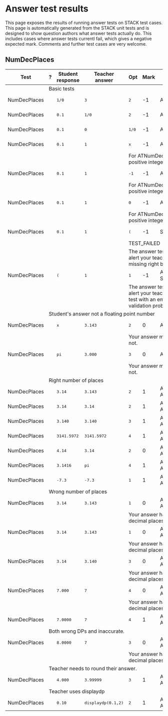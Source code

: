 # Answer test results

This page exposes the results of running answer tests on STACK test cases.  This page is automatically generated from the STACK unit tests and is designed to show question authors what answer tests actually do.  This includes cases where answer tests currentl fail, which gives a negative expected mark.  Comments and further test cases are very welcome.



<h2>NumDecPlaces</h2><div class="no-overflow"><table class="flexible table table-striped table-hover generaltable generalbox stacktestsuite"><thead><tr><th class="header c0" scope="col">Test<div class="commands"></div></th><th class="header c1" scope="col">?<div class="commands"></div></th><th class="header c2" scope="col">Student response<div class="commands"></div></th><th class="header c3" scope="col">Teacher answer<div class="commands"></div></th><th class="header c4" scope="col">Opt<div class="commands"></div></th><th class="header c5" scope="col">Mark<div class="commands"></div></th><th class="header c6" scope="col">Answer note<div class="commands"></div></th>
</tr></thead><tbody>
<tr class="notes">
  <td class="cell c0"><td colspan="6">Basic tests</td></td>
</tr>
<tr class="expectedfail">
  <td class="cell c0">NumDecPlaces</td>
  <td class="cell c1"><span style="color:orange;"><i class="fa fa-adjust"></i></span></td>
  <td class="cell c2"><pre>1/0</pre></td>
  <td class="cell c3"><pre>3</pre></td>
  <td class="cell c4"><pre>2</pre></td>
  <td class="cell c5">-1</td>
  <td class="cell c6">ATNumDecPlaces_STACKERROR_SAns.</td>
</tr>
<tr class="expectedfail">
  <td class="cell c0">NumDecPlaces</td>
  <td class="cell c1"><span style="color:orange;"><i class="fa fa-adjust"></i></span></td>
  <td class="cell c2"><pre>0.1</pre></td>
  <td class="cell c3"><pre>1/0</pre></td>
  <td class="cell c4"><pre>2</pre></td>
  <td class="cell c5">-1</td>
  <td class="cell c6">ATNumDecPlaces_STACKERROR_TAns.</td>
</tr>
<tr class="expectedfail">
  <td class="cell c0">NumDecPlaces</td>
  <td class="cell c1"><span style="color:orange;"><i class="fa fa-adjust"></i></span></td>
  <td class="cell c2"><pre>0.1</pre></td>
  <td class="cell c3"><pre>0</pre></td>
  <td class="cell c4"><pre>1/0</pre></td>
  <td class="cell c5">-1</td>
  <td class="cell c6">ATNumDecPlaces_STACKERROR_Opt.</td>
</tr>
<tr class="expectedfail">
  <td class="cell c0">NumDecPlaces</td>
  <td class="cell c1"><span style="color:orange;"><i class="fa fa-adjust"></i></span></td>
  <td class="cell c2"><pre>0.1</pre></td>
  <td class="cell c3"><pre>1</pre></td>
  <td class="cell c4"><pre>x</pre></td>
  <td class="cell c5">-1</td>
  <td class="cell c6">ATNumDecPlaces_OptNotInt.</td>
</tr>
<tr class="expectedfail">
  <td class="cell c0"><td colspan="2"></td></td>
  <td class="cell c1"><td colspan="4">For ATNumDecPlaces the test option must be a positive integer, in fact "<span class="filter_mathjaxloader_equation"><span class="nolink">\(x\)</span></span>" was received.</td></td>
</tr>
<tr class="expectedfail">
  <td class="cell c0">NumDecPlaces</td>
  <td class="cell c1"><span style="color:orange;"><i class="fa fa-adjust"></i></span></td>
  <td class="cell c2"><pre>0.1</pre></td>
  <td class="cell c3"><pre>1</pre></td>
  <td class="cell c4"><pre>-1</pre></td>
  <td class="cell c5">-1</td>
  <td class="cell c6">ATNumDecPlaces_OptNotInt.</td>
</tr>
<tr class="expectedfail">
  <td class="cell c0"><td colspan="2"></td></td>
  <td class="cell c1"><td colspan="4">For ATNumDecPlaces the test option must be a positive integer, in fact "<span class="filter_mathjaxloader_equation"><span class="nolink">\(-1\)</span></span>" was received.</td></td>
</tr>
<tr class="expectedfail">
  <td class="cell c0">NumDecPlaces</td>
  <td class="cell c1"><span style="color:orange;"><i class="fa fa-adjust"></i></span></td>
  <td class="cell c2"><pre>0.1</pre></td>
  <td class="cell c3"><pre>1</pre></td>
  <td class="cell c4"><pre>0</pre></td>
  <td class="cell c5">-1</td>
  <td class="cell c6">ATNumDecPlaces_OptNotInt.</td>
</tr>
<tr class="expectedfail">
  <td class="cell c0"><td colspan="2"></td></td>
  <td class="cell c1"><td colspan="4">For ATNumDecPlaces the test option must be a positive integer, in fact "<span class="filter_mathjaxloader_equation"><span class="nolink">\(0\)</span></span>" was received.</td></td>
</tr>
<tr class="expectedfail">
  <td class="cell c0">NumDecPlaces</td>
  <td class="cell c1"><span style="color:orange;"><i class="fa fa-adjust"></i></span></td>
  <td class="cell c2"><pre>0.1</pre></td>
  <td class="cell c3"><pre>1</pre></td>
  <td class="cell c4"><pre>(</pre></td>
  <td class="cell c5">-1</td>
  <td class="cell c6">STACKERROR_OPTION.</td>
</tr>
<tr class="expectedfail">
  <td class="cell c0"><td colspan="2"></td></td>
  <td class="cell c1"><td colspan="4">TEST_FAILED</td></td>
</tr>
<tr class="expectedfail">
  <td class="cell c0"><td colspan="2"></td></td>
  <td class="cell c1"><td colspan="4">The answer test failed to execute correctly: please alert your teacher. Option field is invalid. You have a missing right bracket <span class="stacksyntaxexample">)</span> in the expression: <span class="stacksyntaxexample">(</span>.</td></td>
</tr>
<tr class="expectedfail">
  <td class="cell c0">NumDecPlaces</td>
  <td class="cell c1"><span style="color:orange;"><i class="fa fa-adjust"></i></span></td>
  <td class="cell c2"><pre>(</pre></td>
  <td class="cell c3"><pre>1</pre></td>
  <td class="cell c4"><pre>1</pre></td>
  <td class="cell c5">-1</td>
  <td class="cell c6">ATNumDecPlacesTEST_FAILED-Empty SA.</td>
</tr>
<tr class="expectedfail">
  <td class="cell c0"><td colspan="2"></td></td>
  <td class="cell c1"><td colspan="4">The answer test failed to execute correctly: please alert your teacher. Attempted to execute an answer test with an empty student answer, probably a CAS validation problem when authoring the question.</td></td>
</tr>
<tr class="notes">
  <td class="cell c0"><td colspan="6">Student's answer not a floating point number</td></td>
</tr>
<tr class="pass">
  <td class="cell c0">NumDecPlaces</td>
  <td class="cell c1"><span style="color:green;"><i class="fa fa-check"></i></span></td>
  <td class="cell c2"><pre>x</pre></td>
  <td class="cell c3"><pre>3.143</pre></td>
  <td class="cell c4"><pre>2</pre></td>
  <td class="cell c5">0</td>
  <td class="cell c6">ATNumDecPlaces_SA_Not_num.</td>
</tr>
<tr class="pass">
  <td class="cell c0"><td colspan="2"></td></td>
  <td class="cell c1"><td colspan="4">Your answer must be a floating point number, but is not.</td></td>
</tr>
<tr class="pass">
  <td class="cell c0">NumDecPlaces</td>
  <td class="cell c1"><span style="color:green;"><i class="fa fa-check"></i></span></td>
  <td class="cell c2"><pre>pi</pre></td>
  <td class="cell c3"><pre>3.000</pre></td>
  <td class="cell c4"><pre>3</pre></td>
  <td class="cell c5">0</td>
  <td class="cell c6">ATNumDecPlaces_SA_Not_num.</td>
</tr>
<tr class="pass">
  <td class="cell c0"><td colspan="2"></td></td>
  <td class="cell c1"><td colspan="4">Your answer must be a floating point number, but is not.</td></td>
</tr>
<tr class="notes">
  <td class="cell c0"><td colspan="6">Right number of places</td></td>
</tr>
<tr class="pass">
  <td class="cell c0">NumDecPlaces</td>
  <td class="cell c1"><span style="color:green;"><i class="fa fa-check"></i></span></td>
  <td class="cell c2"><pre>3.14</pre></td>
  <td class="cell c3"><pre>3.143</pre></td>
  <td class="cell c4"><pre>2</pre></td>
  <td class="cell c5">1</td>
  <td class="cell c6">ATNumDecPlaces_Correct. ATNumDecPlaces_Equiv.</td>
</tr>
<tr class="pass">
  <td class="cell c0">NumDecPlaces</td>
  <td class="cell c1"><span style="color:green;"><i class="fa fa-check"></i></span></td>
  <td class="cell c2"><pre>3.14</pre></td>
  <td class="cell c3"><pre>3.14</pre></td>
  <td class="cell c4"><pre>2</pre></td>
  <td class="cell c5">1</td>
  <td class="cell c6">ATNumDecPlaces_Correct. ATNumDecPlaces_Equiv.</td>
</tr>
<tr class="pass">
  <td class="cell c0">NumDecPlaces</td>
  <td class="cell c1"><span style="color:green;"><i class="fa fa-check"></i></span></td>
  <td class="cell c2"><pre>3.140</pre></td>
  <td class="cell c3"><pre>3.140</pre></td>
  <td class="cell c4"><pre>3</pre></td>
  <td class="cell c5">1</td>
  <td class="cell c6">ATNumDecPlaces_Correct. ATNumDecPlaces_Equiv.</td>
</tr>
<tr class="pass">
  <td class="cell c0">NumDecPlaces</td>
  <td class="cell c1"><span style="color:green;"><i class="fa fa-check"></i></span></td>
  <td class="cell c2"><pre>3141.5972</pre></td>
  <td class="cell c3"><pre>3141.5972</pre></td>
  <td class="cell c4"><pre>4</pre></td>
  <td class="cell c5">1</td>
  <td class="cell c6">ATNumDecPlaces_Correct. ATNumDecPlaces_Equiv.</td>
</tr>
<tr class="pass">
  <td class="cell c0">NumDecPlaces</td>
  <td class="cell c1"><span style="color:green;"><i class="fa fa-check"></i></span></td>
  <td class="cell c2"><pre>4.14</pre></td>
  <td class="cell c3"><pre>3.14</pre></td>
  <td class="cell c4"><pre>2</pre></td>
  <td class="cell c5">0</td>
  <td class="cell c6">ATNumDecPlaces_Correct. ATNumDecPlaces_Not_equiv.</td>
</tr>
<tr class="pass">
  <td class="cell c0">NumDecPlaces</td>
  <td class="cell c1"><span style="color:green;"><i class="fa fa-check"></i></span></td>
  <td class="cell c2"><pre>3.1416</pre></td>
  <td class="cell c3"><pre>pi</pre></td>
  <td class="cell c4"><pre>4</pre></td>
  <td class="cell c5">1</td>
  <td class="cell c6">ATNumDecPlaces_Correct. ATNumDecPlaces_Equiv.</td>
</tr>
<tr class="pass">
  <td class="cell c0">NumDecPlaces</td>
  <td class="cell c1"><span style="color:green;"><i class="fa fa-check"></i></span></td>
  <td class="cell c2"><pre>-7.3</pre></td>
  <td class="cell c3"><pre>-7.3</pre></td>
  <td class="cell c4"><pre>1</pre></td>
  <td class="cell c5">1</td>
  <td class="cell c6">ATNumDecPlaces_Correct. ATNumDecPlaces_Equiv.</td>
</tr>
<tr class="notes">
  <td class="cell c0"><td colspan="6">Wrong number of places</td></td>
</tr>
<tr class="pass">
  <td class="cell c0">NumDecPlaces</td>
  <td class="cell c1"><span style="color:green;"><i class="fa fa-check"></i></span></td>
  <td class="cell c2"><pre>3.14</pre></td>
  <td class="cell c3"><pre>3.143</pre></td>
  <td class="cell c4"><pre>1</pre></td>
  <td class="cell c5">0</td>
  <td class="cell c6">ATNumDecPlaces_Wrong_DPs. ATNumDecPlaces_Equiv.</td>
</tr>
<tr class="pass">
  <td class="cell c0"><td colspan="2"></td></td>
  <td class="cell c1"><td colspan="4">Your answer has been given to the wrong number of decimal places.</td></td>
</tr>
<tr class="pass">
  <td class="cell c0">NumDecPlaces</td>
  <td class="cell c1"><span style="color:green;"><i class="fa fa-check"></i></span></td>
  <td class="cell c2"><pre>3.14</pre></td>
  <td class="cell c3"><pre>3.143</pre></td>
  <td class="cell c4"><pre>1</pre></td>
  <td class="cell c5">0</td>
  <td class="cell c6">ATNumDecPlaces_Wrong_DPs. ATNumDecPlaces_Equiv.</td>
</tr>
<tr class="pass">
  <td class="cell c0"><td colspan="2"></td></td>
  <td class="cell c1"><td colspan="4">Your answer has been given to the wrong number of decimal places.</td></td>
</tr>
<tr class="pass">
  <td class="cell c0">NumDecPlaces</td>
  <td class="cell c1"><span style="color:green;"><i class="fa fa-check"></i></span></td>
  <td class="cell c2"><pre>3.14</pre></td>
  <td class="cell c3"><pre>3.140</pre></td>
  <td class="cell c4"><pre>3</pre></td>
  <td class="cell c5">0</td>
  <td class="cell c6">ATNumDecPlaces_Wrong_DPs. ATNumDecPlaces_Equiv.</td>
</tr>
<tr class="pass">
  <td class="cell c0"><td colspan="2"></td></td>
  <td class="cell c1"><td colspan="4">Your answer has been given to the wrong number of decimal places.</td></td>
</tr>
<tr class="pass">
  <td class="cell c0">NumDecPlaces</td>
  <td class="cell c1"><span style="color:green;"><i class="fa fa-check"></i></span></td>
  <td class="cell c2"><pre>7.000</pre></td>
  <td class="cell c3"><pre>7</pre></td>
  <td class="cell c4"><pre>4</pre></td>
  <td class="cell c5">0</td>
  <td class="cell c6">ATNumDecPlaces_Wrong_DPs. ATNumDecPlaces_Equiv.</td>
</tr>
<tr class="pass">
  <td class="cell c0"><td colspan="2"></td></td>
  <td class="cell c1"><td colspan="4">Your answer has been given to the wrong number of decimal places.</td></td>
</tr>
<tr class="pass">
  <td class="cell c0">NumDecPlaces</td>
  <td class="cell c1"><span style="color:green;"><i class="fa fa-check"></i></span></td>
  <td class="cell c2"><pre>7.0000</pre></td>
  <td class="cell c3"><pre>7</pre></td>
  <td class="cell c4"><pre>4</pre></td>
  <td class="cell c5">1</td>
  <td class="cell c6">ATNumDecPlaces_Correct. ATNumDecPlaces_Equiv.</td>
</tr>
<tr class="notes">
  <td class="cell c0"><td colspan="6">Both wrong DPs and inaccurate.</td></td>
</tr>
<tr class="pass">
  <td class="cell c0">NumDecPlaces</td>
  <td class="cell c1"><span style="color:green;"><i class="fa fa-check"></i></span></td>
  <td class="cell c2"><pre>8.0000</pre></td>
  <td class="cell c3"><pre>7</pre></td>
  <td class="cell c4"><pre>3</pre></td>
  <td class="cell c5">0</td>
  <td class="cell c6">ATNumDecPlaces_Wrong_DPs. ATNumDecPlaces_Not_equiv.</td>
</tr>
<tr class="pass">
  <td class="cell c0"><td colspan="2"></td></td>
  <td class="cell c1"><td colspan="4">Your answer has been given to the wrong number of decimal places.</td></td>
</tr>
<tr class="notes">
  <td class="cell c0"><td colspan="6">Teacher needs to round their answer.</td></td>
</tr>
<tr class="pass">
  <td class="cell c0">NumDecPlaces</td>
  <td class="cell c1"><span style="color:green;"><i class="fa fa-check"></i></span></td>
  <td class="cell c2"><pre>4.000</pre></td>
  <td class="cell c3"><pre>3.99999</pre></td>
  <td class="cell c4"><pre>3</pre></td>
  <td class="cell c5">1</td>
  <td class="cell c6">ATNumDecPlaces_Correct. ATNumDecPlaces_Equiv.</td>
</tr>
<tr class="notes">
  <td class="cell c0"><td colspan="6">Teacher uses displaydp</td></td>
</tr>
<tr class="pass">
  <td class="cell c0">NumDecPlaces</td>
  <td class="cell c1"><span style="color:green;"><i class="fa fa-check"></i></span></td>
  <td class="cell c2"><pre>0.10</pre></td>
  <td class="cell c3"><pre>displaydp(0.1,2)</pre></td>
  <td class="cell c4"><pre>2</pre></td>
  <td class="cell c5">1</td>
  <td class="cell c6">ATNumDecPlaces_Correct. ATNumDecPlaces_Equiv.</td>
</tr></tbody></table></div>